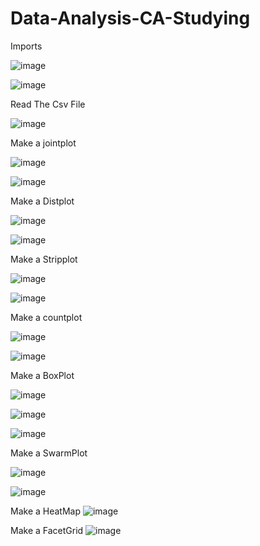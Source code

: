 # Data-Analysis-CA-Studying
Imports

![image](https://github.com/ShaneODuda/Data-Analysis-CA-Studying/assets/114073749/9d155d6f-9fbb-4947-8d41-a556e2d5e2e5)

![image](https://github.com/ShaneODuda/Data-Analysis-CA-Studying/assets/114073749/b1e72948-3b8d-4cb8-89b3-e1f2a03fd1df)

Read The Csv File 

![image](https://github.com/ShaneODuda/Data-Analysis-CA-Studying/assets/114073749/01a3f07c-9618-4921-9381-ea115ed5773f)

Make a jointplot

![image](https://github.com/ShaneODuda/Data-Analysis-CA-Studying/assets/114073749/37ffb506-c5f9-48e8-b771-6ef9228c02b0)

![image](https://github.com/ShaneODuda/Data-Analysis-CA-Studying/assets/114073749/1c554fb3-dab5-407b-85d0-7f015934a7cd)

Make a Distplot

![image](https://github.com/ShaneODuda/Data-Analysis-CA-Studying/assets/114073749/ffd4d966-9356-4453-83c2-a445717ede25)

![image](https://github.com/ShaneODuda/Data-Analysis-CA-Studying/assets/114073749/d7c22ce9-0fcd-4618-8fb9-7b636064cfe8)

Make a Stripplot

![image](https://github.com/ShaneODuda/Data-Analysis-CA-Studying/assets/114073749/c7a2b5d3-09b6-4096-8597-5daef12daab6)

![image](https://github.com/ShaneODuda/Data-Analysis-CA-Studying/assets/114073749/48273d4b-b61e-4dfd-b10f-a8122d535eac)

Make a countplot

![image](https://github.com/ShaneODuda/Data-Analysis-CA-Studying/assets/114073749/8f0b7782-e7bc-4fe2-a0e2-7d6662eeda4e)

![image](https://github.com/ShaneODuda/Data-Analysis-CA-Studying/assets/114073749/923a116a-c1d0-4da7-9cff-76bee919027c)

Make a BoxPlot

![image](https://github.com/ShaneODuda/Data-Analysis-CA-Studying/assets/114073749/42acf987-c02a-4191-a40c-71ca848b7dc9)

![image](https://github.com/ShaneODuda/Data-Analysis-CA-Studying/assets/114073749/91f57792-1d2c-4fd2-b9f4-60e4d426e4d9)

![image](https://github.com/ShaneODuda/Data-Analysis-CA-Studying/assets/114073749/05a67e96-1bbd-4331-b5fc-a95e61b4a501)

Make a SwarmPlot

![image](https://github.com/ShaneODuda/Data-Analysis-CA-Studying/assets/114073749/78084365-9c49-466a-a9ea-ed302ca7f482)

![image](https://github.com/ShaneODuda/Data-Analysis-CA-Studying/assets/114073749/8ee470a8-eea0-4919-bd58-01528df5b84a)

Make a HeatMap
![image](https://github.com/ShaneODuda/Data-Analysis-CA-Studying/assets/114073749/77c079b0-169d-40ff-9f6b-3e892c8a480e)

Make a FacetGrid
![image](https://github.com/ShaneODuda/Data-Analysis-CA-Studying/assets/114073749/ef292875-d4be-4493-8136-a73096ebb46c)
